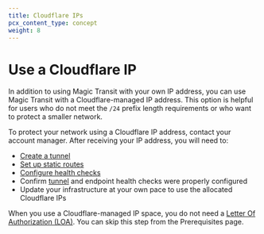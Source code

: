 ```yaml
---
title: Cloudflare IPs
pcx_content_type: concept
weight: 8
---
```


# Use a Cloudflare IP

In addition to using Magic Transit with your own IP address, you can use Magic Transit with a Cloudflare-managed IP address. This option is helpful for users who do not meet the `/24` prefix length requirements or who want to protect a smaller network.

To protect your network using a Cloudflare IP address, contact your account manager. After receiving your IP address, you will need to:

- [Create a tunnel](/magic-transit/how-to/configure-tunnels/)
- [Set up static routes](/magic-transit/how-to/configure-static-routes)
- [Configure health checks](/magic-transit/how-to/run-endpoint-health-checks)
- Confirm [tunnel](/magic-transit/how-to/run-tunnel-health-checks/) and endpoint health checks were properly configured
- Update your infrastructure at your own pace to use the allocated Cloudflare IPs

When you use a Cloudflare-managed IP space, you do not need a [Letter Of Authorization (LOA)](/magic-transit/prerequisites/#draft-letter-of-authorization). You can skip this step from the Prerequisites page.